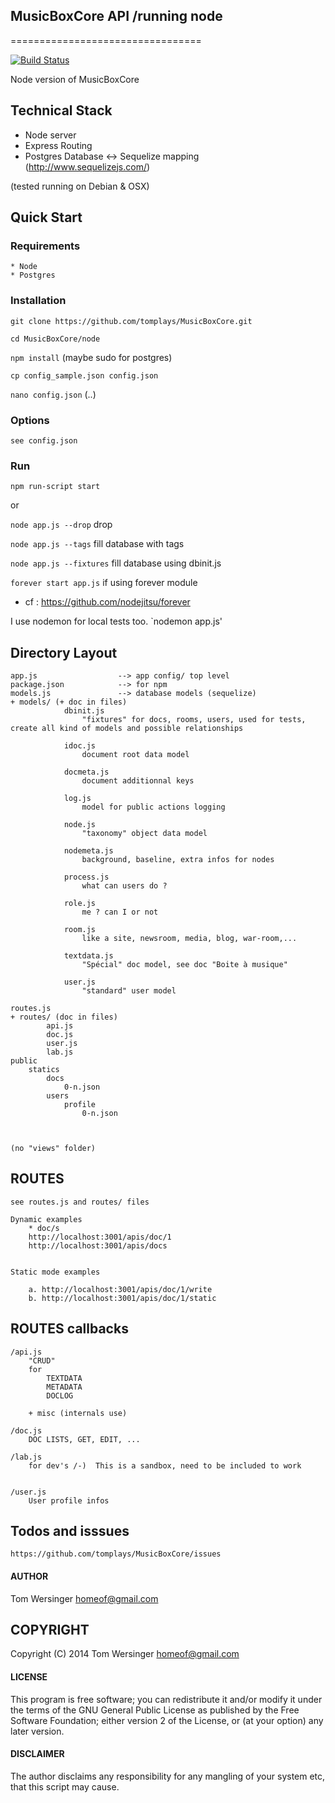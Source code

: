 ## MusicBoxCore API /running node 
=================================

[![Build Status](https://travis-ci.org/tomplays/MusicBoxCore.png?branch=master)](https://travis-ci.org/tomplays/MusicBoxCore)

Node version of MusicBoxCore


## Technical Stack 

* Node server
* Express Routing
* Postgres Database <-> Sequelize mapping (http://www.sequelizejs.com/)


(tested running on Debian & OSX)

## Quick Start


### Requirements

	* Node
	* Postgres


### Installation


`git clone https://github.com/tomplays/MusicBoxCore.git`

`cd MusicBoxCore/node`

`npm install` (maybe sudo for postgres)

`cp config_sample.json config.json`

`nano config.json` (..)


### Options

 	see config.json

### Run

`npm run-script start`

or 

`node app.js --drop`		drop

`node app.js --tags`		fill database with tags 

`node app.js --fixtures`	fill database using dbinit.js


`forever start app.js`	    if using forever module 
 +  cf : https://github.com/nodejitsu/forever

I use nodemon for local tests too.
`nodemon app.js'



## Directory Layout
    
    app.js                  --> app config/ top level
    package.json            --> for npm
    models.js               --> database models (sequelize)
	+ models/ (+ doc in files)
				dbinit.js
					"fixtures" for docs, rooms, users, used for tests, create all kind of models and possible relationships

				idoc.js
					document root data model

				docmeta.js
					document additionnal keys	
				
				log.js
					model for public actions logging 
				
				node.js
					"taxonomy" object data model
				
				nodemeta.js
					background, baseline, extra infos for nodes

				process.js
					what can users do ?
				
				role.js
					me ? can I or not
				
				room.js
					like a site, newsroom, media, blog, war-room,...

				textdata.js
					"Spécial" doc model, see doc "Boite à musique"

				user.js
					"standard" user model

    routes.js
    + routes/ (doc in files)
    		api.js
    		doc.js
    		user.js
    		lab.js
    public
    	statics 
    		docs
    			0-n.json
    		users
    			profile
    				0-n.json

    

    (no "views" folder)



## ROUTES

	see routes.js and routes/ files
	
	Dynamic examples
		* doc/s
		http://localhost:3001/apis/doc/1
		http://localhost:3001/apis/docs


	Static mode examples
		
		a. http://localhost:3001/apis/doc/1/write
		b. http://localhost:3001/apis/doc/1/static


## ROUTES callbacks

	/api.js
		"CRUD" 
		for
			TEXTDATA 
			METADATA
			DOCLOG

		+ misc (internals use)

	/doc.js
		DOC LISTS, GET, EDIT, ...

	/lab.js
		for dev's /-)  This is a sandbox, need to be included to work


	/user.js 
		User profile infos


## Todos and isssues

	https://github.com/tomplays/MusicBoxCore/issues
	


#### AUTHOR

Tom Wersinger <homeof@gmail.com>

## COPYRIGHT

Copyright (C) 2014 Tom Wersinger <homeof@gmail.com>

#### LICENSE

This program is free software; you can redistribute it and/or modify it under the terms of the GNU General Public License as published by the Free Software Foundation; either version 2 of the License, or (at your option) any later version.


#### DISCLAIMER

The author disclaims any responsibility for any mangling of your system etc, that this script may cause.
